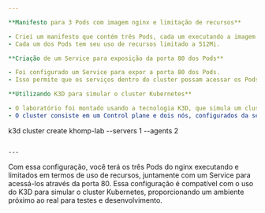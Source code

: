 ```yaml
---

**Manifesto para 3 Pods com imagem nginx e limitação de recursos**

- Criei um manifesto que contém três Pods, cada um executando a imagem do nginx.
- Cada um dos Pods tem seu uso de recursos limitado a 512Mi.

**Criação de um Service para exposição da porta 80 dos Pods**

- Foi configurado um Service para expor a porta 80 dos Pods.
- Isso permite que os serviços dentro do cluster possam acessar os Pods nginx.

**Utilizando K3D para simular o cluster Kubernetes**

- O laboratório foi montado usando a tecnologia K3D, que simula um cluster Kubernetes.
- O cluster consiste em um Control plane e dois nós, configurados da seguinte forma:
  ```
  k3d cluster create khomp-lab --servers 1 --agents 2
  ```

---
```


Com essa configuração, você terá os três Pods do nginx executando e limitados em termos de uso de recursos, juntamente com um Service para acessá-los através da porta 80. Essa configuração é compatível com o uso do K3D para simular o cluster Kubernetes, proporcionando um ambiente próximo ao real para testes e desenvolvimento.